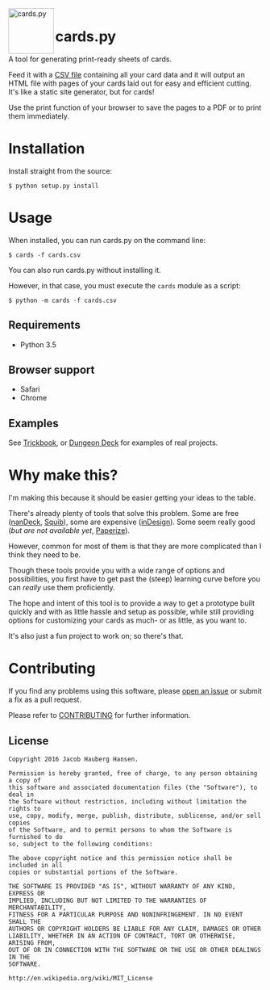 <img width="90" src="https://rawgit.com/jhauberg/cards.py/master/cards/templates/resources/cards.svg" alt="cards.py" align="left">

# cards.py

A tool for generating print-ready sheets of cards.

Feed it with a [CSV file](example/love-letter/cards.csv) containing all your card data and it will output an HTML file with pages of your cards laid out for easy and efficient cutting. It's like a static site generator, but for cards!

Use the print function of your browser to save the pages to a PDF or to print them immediately.

# Installation

Install straight from the source:

    $ python setup.py install

# Usage

When installed, you can run cards.py on the command line:

    $ cards -f cards.csv

You can also run cards.py without installing it.

However, in that case, you must execute the `cards` module as a script:

    $ python -m cards -f cards.csv

## Requirements

  * Python 3.5

## Browser support

  * Safari
  * Chrome

## Examples

See [Trickbook](https://github.com/jhauberg/trickbook), or [Dungeon Deck](https://github.com/jhauberg/dungeon-deck) for examples of real projects.

# Why make this?

I'm making this because it should be easier getting your ideas to the table.

There's already plenty of tools that solve this problem. Some are free ([nanDeck](http://www.nand.it/nandeck/), [Squib](https://github.com/andymeneely/squib)), some are expensive ([inDesign](http://www.adobe.com/InDesign)). Some seem really good (*but are not available yet*, [Paperize](http://paperize.io/beta)).

However, common for most of them is that they are more complicated than I think they need to be.

Though these tools provide you with a wide range of options and possibilities, you first have to get past the (steep) learning curve before you can *really* use them proficiently.

The hope and intent of this tool is to provide a way to get a prototype built quickly and with as little hassle and setup as possible, while still providing options for customizing your cards as much- or as little, as you want to.

It's also just a fun project to work on; so there's that.

# Contributing

If you find any problems using this software, please [open an issue](https://github.com/jhauberg/cards.py/issues/new) or submit a fix as a pull request.

Please refer to [CONTRIBUTING](CONTRIBUTING.md) for further information.

## License

    Copyright 2016 Jacob Hauberg Hansen.

    Permission is hereby granted, free of charge, to any person obtaining a copy of
    this software and associated documentation files (the "Software"), to deal in
    the Software without restriction, including without limitation the rights to
    use, copy, modify, merge, publish, distribute, sublicense, and/or sell copies
    of the Software, and to permit persons to whom the Software is furnished to do
    so, subject to the following conditions:

    The above copyright notice and this permission notice shall be included in all
    copies or substantial portions of the Software.

    THE SOFTWARE IS PROVIDED "AS IS", WITHOUT WARRANTY OF ANY KIND, EXPRESS OR
    IMPLIED, INCLUDING BUT NOT LIMITED TO THE WARRANTIES OF MERCHANTABILITY,
    FITNESS FOR A PARTICULAR PURPOSE AND NONINFRINGEMENT. IN NO EVENT SHALL THE
    AUTHORS OR COPYRIGHT HOLDERS BE LIABLE FOR ANY CLAIM, DAMAGES OR OTHER
    LIABILITY, WHETHER IN AN ACTION OF CONTRACT, TORT OR OTHERWISE, ARISING FROM,
    OUT OF OR IN CONNECTION WITH THE SOFTWARE OR THE USE OR OTHER DEALINGS IN THE
    SOFTWARE.

    http://en.wikipedia.org/wiki/MIT_License
